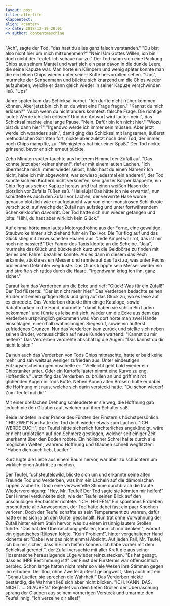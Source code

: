 ```yaml
---
layout: post
title: afterlife
klappentext:
align: <center>
<> date: 2018-12-19 20:01
<> author: contentmaschine
---
```


<p style="justify"> "Ach", sagte der Tod. "das hast du alles ganz falsch verstanden." "Du bist also nicht hier um mich mitzunehmen?" "Nein! Um Gottes Willen, ich bin doch nicht der Teufel. Ich schaue nur zu." Der Tod nahm sich eine Packung Chips aus seinem Mantel und warf sich ein paar davon in die dunkle Leere, die seine Kapuze war. Man hörte ein Klimpern und wenig später konnte man die einzelnen Chips wieder unter seiner Kutte hervorrollen sehen. "Ups", murmelte der Sensenmann und bückte sich knarzend um die Chips wieder aufzuheben, welche er dann gleich wieder in seiner Kapuze verschwinden ließ. "Ups" 

Jahre später kam das Schicksal vorbei. "Ich durfte nicht früher kommen können. Aber jetzt bin ich hier, du wirst eine Frage fragen." "Kannst du mich erlösen?" "Auch wenn du nicht anders konntest: falsche Frage. Die richtige lautet: Werde ich dich erlösen? Und die Antwort wird lauten nein.", das Schicksal machte eine lange Pause. "Nein. Dafür bin ich nicht hier." "Wozu bist du dann hier?" "Irgendwo werde ich immer sein müssen. Aber jetzt werde ich woanders sein.", damit ging das Schicksal mit langsamen, äußerst methodischen Schritten fort, nickte aber zuletzt noch dem Tod, der immer noch Chips mampfte, zu: "Wenigstens hat hier einer Spaß." Der Tod nickte grinsend, bevor er sich erneut bückte.

Zehn Minuten später tauchte aus heiterem Himmel der Zufall auf. "Das konnte jetzt aber keiner ahnen!", rief er mit einem lauten Lachen. "Ich überrasche mich immer wieder selbst, hallo, hast du einen Namen? Ich nicht, habe ich mir abgewöhnt, war sowieso jedesmal ein anderer!", der Tod konnte sich ein Kichern nicht verkneifen, sein ganzer Körper klapperte, ein Chip flog aus seiner Kapuze heraus und traf einen weißen Hasen der plötzlich vor Zufalls Füßen saß. "Halleluja! Das hätte ich nie erwartet", nun schüttelte es auch den Zufall vor Lachen, der verwirrte Hase wurde genauso plötzlich wie er aufgetaucht war von einer monströsen Schildkröte verschluckt, auf welche der Zufall nun aufstieg und unter fortwährendem Schenkelklopfen davonritt. Der Tod hatte sich nun wieder gefangen und jolte: "Hihi, du hast aber wirklich kein Glück."

Auf einmal hörte man lautes Motorgedröhne aus der Ferne, eine gewaltige Staubwolke hinter sich ziehend fuhr ein Taxi vor. Die Tür flog auf und das Glück stieg mit zerwuschelten Haaren aus. "Jede Ampel war rot, das ist mir noch nie passiert!" Der Fahrer des Taxis klopfte an die Scheibe. "Jaja", murmelte das Glück und bückte sich kurz um die Geldbörse zu finden mit der es den Fahrer bezahlen konnte. Als es dann in diesem das Pech erkannte, zückte es ein Messer und rannte auf das Taxi zu, was unter Pechs brüllendem Gelächter wegdüste. Das Glück klappte sein Messer wieder ein und streifte sich ratlos durch die Haare. "Irgendwann krieg ich ihn, ganz sicher."

Darauf kam das Verderben um die Ecke und rief: "Glück! Was für ein Zufall!" Der Tod flüsterte: "Der ist nicht mehr hier." Das Verderben bedachte seinen Bruder mit einem giftigen Blick und ging auf das Glück zu, wo es leise auf es einredete. Das Verderben drückte ihm einige Kataloge, sowie Rabattmarken in die Hand, murmelte "damit haben sie schon Bin Laden bekommen" und führte es leise mit sich, wieder um die Ecke aus dem das Verderben ursprünglich gekommen war. Von dort hörte man zwei Hände einschlagen, einen halb wahnsinnigen Siegesruf, sowie ein äußerst zufriedenes Grunzen. Nur das Verderben kam zurück und stellte sich neben seinen Bruder, voraussichtlich auf neue Kunden wartend. "Kannst du mir helfen?" Das Verderben verdrehte abschätzig die Augen: "Das kannst du dir nicht leisten."

Da nun auch das Verderben von Tods Chips mitnaschte, hatte er bald keine mehr und sah weitaus weniger zufrieden aus. Unter eindeutigen Entzugserscheinungen nuschelte er: "Vielleicht geht bald wieder ein Chipstanker unter. Oder ein Kartoffellaster nimmt eine Kurve zu eng. Hoffentlich." Jetzt fing das Verderben zu brüllen an und griff mit rot glühenden Augen in Tods Kutte. Neben Äonen alten Bröseln holte er dabei die Hoffnung mit raus, welche sich darin versteckt hatte. "Du schon wieder! Zum Teufel mit dir!"

Mit einer dreifachen Drehung schleuderte er sie weg, die Hoffnung gab jedoch nie den Glauben auf, welcher auf ihrer Schulter saß.

Beide landeten in der Pranke des Fürsten der Finsternis höchstpersönlich. "IHR ZWEI" Nun hatte der Tod doch wieder etwas zum Lachen. "ICH WERDE EUCH", der Teufel hätte sicherlich fürchterliches angekündigt, wäre er nicht urplötzlich auf den Schmerz gestiegen, welcher seit einiger Zeit unerkannt über den Boden robbte. Ein höllischer Schrei hallte durch alle möglichen Welten, während Hoffnung und Glauben schnell wegflitzten: "Haben dich auch lieb, Lucifer!"

Kurz lugte die Liebe aus einem Baum hervor, war aber zu schüchtern um wirklich einen Auftritt zu machen.

Der Teufel, fuchsteufelswild, blickte sich um und erkannte seine alten Freunde Tod und Verderben, was ihm ein Lächeln auf die dämonischen Lippen zauberte. Doch eine verzweifelte Stimme durchbrach die traute Wiedervereinigung: "Hey, Mr. Teufel! Der Tod sagte sie könnten mir helfen!" Der Himmel verdunkelte sich, wie der Teufel seinen Blick auf den unschuldigen Beobachter richtete. "ICH. HELFEN." Ein spontanes Erdbeben erschütterte alle Anwesenden, der Tod hätte dabei fast ein paar Knochen verloren. Doch der Teufel schaffte es sein Temperament zu wahren, dafür hatte er es sich ja an den Gürtel geschnallt. Nun trat ohne Vorwahnung der Zufall hinter einem Stein hervor, was zu einem irrsinnig lautem Grollen führte. "Das hat der Überraschung gefallen, kann ich mir denken!", worauf ein gigantisches Rülpsen folgte. "Kein Problem!", hinter vorgehaltener Hand kicherte er: "Dabei war das nicht einmal Absicht. Auf jeden Fall, Mr. Teufel, ich bin mir sicher, dass SIE ihm helfen können. Ich habe vorher mit dem Schicksal geredet.", der Zufall versuchte mit aller Kraft die aus seiner Hosentasche herauslugende Lüge wieder reinzustecken. "Es hat gesagt, dass es IHRE Bestimmung ist!" Der Finst der Fürsternis war offensichtlich perplex. Schon lange hatten nicht mehr so viele Wesen ihre Stimmen gegen ihn erhoben. Der Tod, ohne Zweifel äußerst gelangweilt, stieg auch mit ein: "Genau Lucifer, sie sprechen die Wahrheit!" Das Verderben nickte beständig, die Wahrheit ließ sich aber nicht blicken. "ICH. KANN. DAS. NICHT. ... GLAUBEN." Begleitet von dem tiefen Grollen der Überraschung sprang der Glauben aus seinem vorherigen Versteck und umarmte den Teufel innig. "Ich verzeihe dir alles!"


</p>
